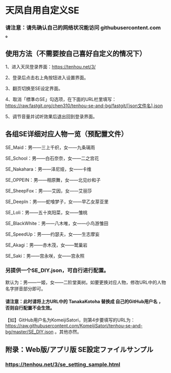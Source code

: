 # 天凤自用自定义SE

### 请注意：请先确认自己的网络状况能访问 githubusercontent.com 。

## 使用方法（不需要按自己喜好自定义的情况下）

1、进入天凤登录界面：https://tenhou.net/3/

2、登录后点击右上角按钮进入设置界面。

3、翻页切换至SE设定界面。

4、取消「標準のSE」勾选项，在下面的URL栏里填写：https://raw.fastgit.org/chen310/tenhou-se-and-bg/fastgit/[json文件名].json 

5、调节音量并试听效果后退出回到登录界面。


## 各组SE详细对应人物一览（预配置文件）

SE_Maid：男——三上千织，女——九条璃雨

SE_School：男——白石奈奈，女——二之宫花

SE_Nakahara：男——泽尼娅，女——卡维

SE_OPPEIN：男——相原舞，女——北见纱和子

SE_SheepFox：男——艾因，女——艾丽莎

SE_DeepIn：男——蛇喰梦子，女——早乙女芽亚里

SE_Loli：男——五十岚阳菜，女——雏桃

SE_BlackWhite：男——八木唯，女——小鸟游雏田

SE_SpeedUp：男——约瑟夫，女——生志摩妄

SE_Akagi：男——赤木茂，女——鹫巢岩

SE_Saki：男——宫永咲，女——宫永照


### 另提供一个SE_DIY.json，可自行进行配置。

默认为：男——一姬，女——二阶堂美树。如要更换对应人物，修改URL中的人物名字拼音部分即可。

#### 请注意：此时请将上方URL中的 TanakaKotoha 替换成 自己的GitHub用户名 ，否则自行配置不会生效。

【如】GitHub用户名为KomeijiSatori，则第4步要填写的URL为：https://raw.githubusercontent.com/KomeijiSatori/tenhou-se-and-bg/master/SE_DIY.json 。其他亦然。


## 附录：Web版/アプリ版 SE設定ファイルサンプル

### https://tenhou.net/3/se_setting_sample.html
